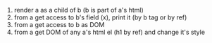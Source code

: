 1. render a as a child of b (b is part of a's html)
2. from a get access to b's field (x), print it (by b tag or by ref)
3. from a get access to b as DOM
4. from a get DOM of any a's html el (h1 by ref) and change it's style

